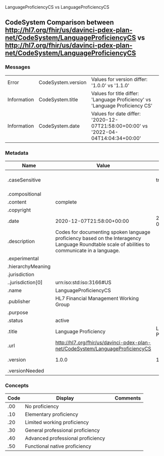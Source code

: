 ﻿

LanguageProficiencyCS vs LanguageProficiencyCS

## CodeSystem Comparison between http://hl7.org/fhir/us/davinci-pdex-plan-net/CodeSystem/LanguageProficiencyCS vs http://hl7.org/fhir/us/davinci-pdex-plan-net/CodeSystem/LanguageProficiencyCS

### Messages

|  |  |  |
| --- | --- | --- |
| Error | CodeSystem.version | Values for version differ: '1.0.0' vs '1.1.0' |
| Information | CodeSystem.title | Values for title differ: 'Language Proficiency' vs 'Language Proficiency CS' |
| Information | CodeSystem.date | Values for date differ: '2020-12-07T21:58:00+00:00' vs '2022-04-04T14:04:34+00:00' |

### Metadata

| Name | Value | | Comments |
| --- | --- | --- | --- |
| .caseSensitive |  | true | * Added the item 'true' |
| .compositional |  | |  |
| .content | complete | |  |
| .copyright |  | |  |
| .date | 2020-12-07T21:58:00+00:00 | 2022-04-04T14:04:34+00:00 | * Values Differ |
| .description | Codes for documenting spoken language proficiency based on the Interagency Language Roundtable scale of abilities to communicate in a language. | |  |
| .experimental |  | |  |
| .hierarchyMeaning |  | |  |
| .jurisdiction |  | |  |
| ..jurisdiction[0] | urn:iso:std:iso:3166#US | |  |
| .name | LanguageProficiencyCS | |  |
| .publisher | HL7 Financial Management Working Group | |  |
| .purpose |  | |  |
| .status | active | |  |
| .title | Language Proficiency | Language Proficiency CS | * Values Differ |
| .url | http://hl7.org/fhir/us/davinci-pdex-plan-net/CodeSystem/LanguageProficiencyCS | |  |
| .version | 1.0.0 | 1.1.0 | * Values Differ |
| .versionNeeded |  | |  |

### Concepts

| Code | Display | | Comments |
| --- | --- | --- | --- |
| .00 | No proficiency | |  |
| .10 | Elementary proficiency | |  |
| .20 | Limited working proficiency | |  |
| .30 | General professional proficiency | |  |
| .40 | Advanced professional proficiency | |  |
| .50 | Functional native proficiency | |  |